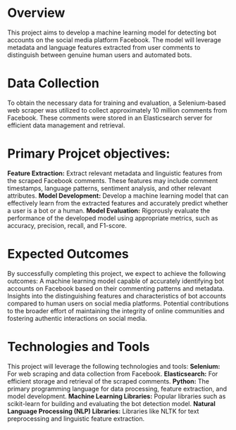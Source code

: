 # Overview
This project aims to develop a machine learning model for detecting bot accounts on the social media platform Facebook. The model will leverage metadata and language features extracted from user comments to distinguish between genuine human users and automated bots.

# Data Collection
To obtain the necessary data for training and evaluation, a Selenium-based web scraper was utilized to collect approximately 10 million comments from Facebook. These comments were stored in an Elasticsearch server for efficient data management and retrieval.

# Primary Projcet objectives:
  **Feature Extraction:** Extract relevant metadata and linguistic features from the scraped Facebook comments. These features may include comment timestamps, language patterns, sentiment analysis, and other relevant attributes.
  **Model Development:** Develop a machine learning model that can effectively learn from the extracted features and accurately predict whether a user is a bot or a human.
  **Model Evaluation:** Rigorously evaluate the performance of the developed model using appropriate metrics, such as accuracy, precision, recall, and F1-score.

# Expected Outcomes
By successfully completing this project, we expect to achieve the following outcomes:
    A machine learning model capable of accurately identifying bot accounts on Facebook based on their commenting patterns and metadata.
    Insights into the distinguishing features and characteristics of bot accounts compared to human users on social media platforms.
    Potential contributions to the broader effort of maintaining the integrity of online communities and fostering authentic interactions on social media.

# Technologies and Tools
This project will leverage the following technologies and tools:
    **Selenium:** For web scraping and data collection from Facebook.
    **Elasticsearch:** For efficient storage and retrieval of the scraped comments.
    **Python:** The primary programming language for data processing, feature extraction, and model development.
    **Machine Learning Libraries:** Popular libraries such as scikit-learn for building and evaluating the bot detection model.
    **Natural Language Processing (NLP) Libraries:** Libraries like NLTK for text preprocessing and linguistic feature extraction.
